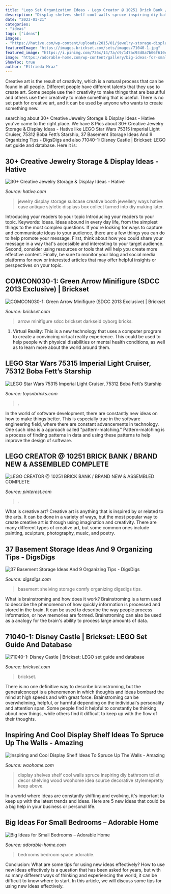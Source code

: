 ```yaml
---
title: "Lego Set Organization Ideas - Lego Creator @ 10251 Brick Bank / Brand New &amp; Assembled Complete"
description: "Display shelves shelf cool walls spruce inspiring diy bathroom toilet decor shelving wood woohome idea source decorative stylemepretty keep above"
date: "2023-01-21"
categories:
- "ideas"
tags: ["ideas"]
images:
- "https://hative.com/wp-content/uploads/2015/01/jewelry-storage-display-ideas/35-vintage-suitcase-jewelry-storage.jpg"
featuredImage: "https://images.brickset.com/sets/images/71040-1.jpg"
featured_image: "https://i.pinimg.com/736x/14/7a/c9/147ac93d8a7b06f610c9aa9e7af14ae6.jpg"
image: "https://adorable-home.com/wp-content/gallery/big-ideas-for-small-bedrooms/big-ideas-for-small-bedrooms-2.jpg"
ShowToc: true
author: "Elfrieda Mraz"
---
```



Creative art is the result of creativity, which is a natural process that can be found in all people. Different people have different talents that they use to create art. Some people use their creativity to make things that are beautiful and others use their creativity to make something that is useful. There is no set path for creative art, and it can be used by anyone who wants to create something new.

	

		
searching about 30+ Creative Jewelry Storage &amp; Display Ideas - Hative you've came to the right place. We have 8 Pics about 30+ Creative Jewelry Storage &amp; Display Ideas - Hative like LEGO Star Wars 75315 Imperial Light Cruiser, 75312 Boba Fett’s Starship, 37 Basement Storage Ideas And 9 Organizing Tips - DigsDigs and also 71040-1: Disney Castle | Brickset: LEGO set guide and database. Here it is:
		
    
## 30+ Creative Jewelry Storage &amp; Display Ideas - Hative

<img loading=lazy src="https://hative.com/wp-content/uploads/2015/01/jewelry-storage-display-ideas/35-vintage-suitcase-jewelry-storage.jpg" onerror="this.onerror=null;this.src='https://tse1.mm.bing.net/th?id=OIP.-n6g8CTWpb8rThBtSNvKlAHaJ4&amp;pid=15.1';" alt="30+ Creative Jewelry Storage &amp; Display Ideas - Hative">

_Source: hative.com_

>jewelry display storage suitcase creative booth jewellery ways hative case antique styletic displays box collect turned into diy making later. 

	

Introducing your readers to your topic
Introducing your readers to your topic. Keywords: Ideas. Ideas abound in every day life, from the simplest things to the most complex questions. If you're looking for ways to capture and communicate ideas to your audience, there are a few things you can do to help promote your message. First, think about how you could share your message in a way that's accessible and interesting to your target audience. Second, consider using resources or tools that will help you create more effective content. Finally, be sure to monitor your blog and social media platforms for new or interested articles that may offer helpful insights or perspectives on your topic.

    
## COMCON030-1: Green Arrow Minifigure (SDCC 2013 Exclusive) | Brickset

<img loading=lazy src="https://images.brickset.com/sets/images/COMCON030-1.jpg" onerror="this.onerror=null;this.src='https://tse4.mm.bing.net/th?id=OIP.U0vYjM_fY-19NpeZRbwqPgHaKT&amp;pid=15.1';" alt="COMCON030-1: Green Arrow Minifigure (SDCC 2013 Exclusive) | Brickset">

_Source: brickset.com_

>arrow minifigure sdcc brickset darkseid cyborg bricks. 

	

1. Virtual Reality: This is a new technology that uses a computer program to create a convincing virtual reality experience. This could be used to help people with physical disabilities or mental health conditions, as well as to learn more about the world around them. 

    
## LEGO Star Wars 75315 Imperial Light Cruiser, 75312 Boba Fett’s Starship

<img loading=lazy src="https://www.toysnbricks.com/wp-content/uploads/2021/06/LEGO-Star-Wars-75315-Imperial-Light-Cruiser-Front-Box-Summer-2021-August.jpg" onerror="this.onerror=null;this.src='https://tse4.mm.bing.net/th?id=OIP._Mz4YZQSwgJbjGW3_LXMawHaF0&amp;pid=15.1';" alt="LEGO Star Wars 75315 Imperial Light Cruiser, 75312 Boba Fett’s Starship">

_Source: toysnbricks.com_

>. 

	

In the world of software development, there are constantly new ideas on how to make things better. This is especially true in the software engineering field, where there are constant advancements in technology. One such idea is a approach called "pattern-matching." Pattern-matching is a process of finding patterns in data and using these patterns to help improve the design of software.

    
## LEGO CREATOR @ 10251 BRICK BANK / BRAND NEW &amp; ASSEMBLED COMPLETE

<img loading=lazy src="https://i.pinimg.com/736x/14/7a/c9/147ac93d8a7b06f610c9aa9e7af14ae6.jpg" onerror="this.onerror=null;this.src='https://tse3.mm.bing.net/th?id=OIP.qmVlWVtkfVM0ezAVajfkOAHaJ3&amp;pid=15.1';" alt="LEGO CREATOR @ 10251 BRICK BANK / BRAND NEW &amp; ASSEMBLED COMPLETE">

_Source: pinterest.com_

>. 

	

What is creative art?
Creative art is anything that is inspired by or related to the arts. It can be done in a variety of ways, but the most popular way to create creative art is through using imagination and creativity. There are many different types of creative art, but some common ones include painting, sculpture, photography, music, and poetry.

    
## 37 Basement Storage Ideas And 9 Organizing Tips - DigsDigs

<img loading=lazy src="https://www.digsdigs.com/photos/05-comfy-shelving-for-your-basement.jpg" onerror="this.onerror=null;this.src='https://tse1.mm.bing.net/th?id=OIP.STe8794KWi3Oe2rq1dXPIQHaLS&amp;pid=15.1';" alt="37 Basement Storage Ideas And 9 Organizing Tips - DigsDigs">

_Source: digsdigs.com_

>basement shelving storage comfy organizing digsdigs tips. 

	

What is brainstroming and how does it work?
Brainstroming is a term used to describe the phenomenon of how quickly information is processed and stored in the brain. It can be used to describe the way people process information, or how memories are formed. Brainstroming can also be used as a analogy for the brain's ability to process large amounts of data.

    
## 71040-1: Disney Castle | Brickset: LEGO Set Guide And Database

<img loading=lazy src="https://images.brickset.com/sets/images/71040-1.jpg" onerror="this.onerror=null;this.src='https://tse1.mm.bing.net/th?id=OIP.Zrdbq9ELCKjfhU_0SWf9wAAAAA&amp;pid=15.1';" alt="71040-1: Disney Castle | Brickset: LEGO set guide and database">

_Source: brickset.com_

>brickset. 

	

There is no one definitive way to describe brainstroming, but the generalconcept is a phenomenon in which thoughts and ideas bombard the mind at high speeds and with great force. Brainstroming can be overwhelming, helpful, or harmful depending on the individual's personality and attention span. Some people find it helpful to constantly be thinking about new things, while others find it difficult to keep up with the flow of their thoughts.

    
## Inspiring And Cool Display Shelf Ideas To Spruce Up The Walls - Amazing

<img loading=lazy src="http://www.woohome.com/wp-content/uploads/2015/11/display-shelves-woohome-20.jpg" onerror="this.onerror=null;this.src='https://tse2.mm.bing.net/th?id=OIP.l3Fkk1y62sBXWX-uzsqMdQHaJ4&amp;pid=15.1';" alt="Inspiring and Cool Display Shelf Ideas To Spruce Up The Walls - Amazing">

_Source: woohome.com_

>display shelves shelf cool walls spruce inspiring diy bathroom toilet decor shelving wood woohome idea source decorative stylemepretty keep above. 

	

In a world where ideas are constantly shifting and evolving, it's important to keep up with the latest trends and ideas. Here are 5 new ideas that could be a big help in your business or personal life.

    
## Big Ideas For Small Bedrooms – Adorable Home

<img loading=lazy src="https://adorable-home.com/wp-content/gallery/big-ideas-for-small-bedrooms/big-ideas-for-small-bedrooms-2.jpg" onerror="this.onerror=null;this.src='https://tse2.mm.bing.net/th?id=OIP.bJ6uSl_QwGvUKPc3mqrCfgHaJ4&amp;pid=15.1';" alt="Big Ideas for Small Bedrooms – Adorable Home">

_Source: adorable-home.com_

>bedrooms bedroom space adorable. 

	

Conclusion: What are some tips for using new ideas effectively?
How to use new ideas effectively is a question that has been asked for years, but with so many different ways of thinking and experiencing the world, it can be difficult to know where to start. In this article, we will discuss some tips for using new ideas effectively.

